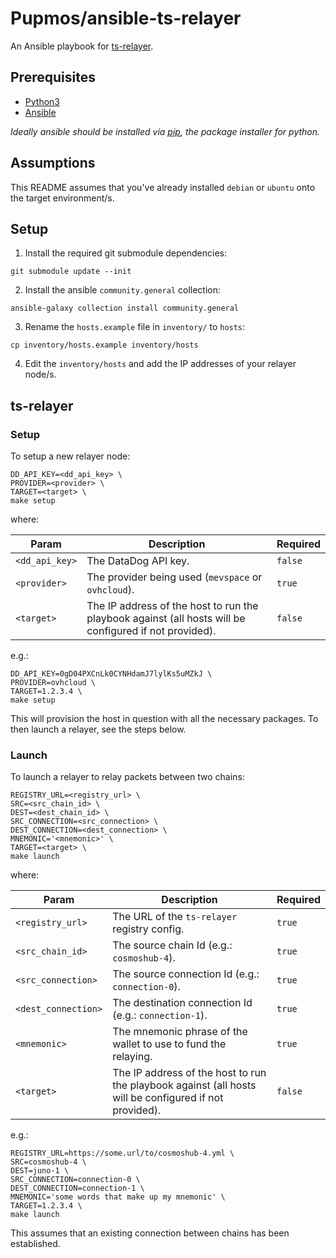 # Pupmos/ansible-ts-relayer

An Ansible playbook for [ts-relayer](https://github.com/confio/ts-relayer).

## Prerequisites

- [Python3](https://realpython.com/installing-python)
- [Ansible](https://docs.ansible.com/ansible/latest/installation_guide/intro_installation.html)

_Ideally ansible should be installed via [pip](https://pip.pypa.io/en/stable/), the package installer for python._

## Assumptions

This README assumes that you've already installed `debian` or `ubuntu` onto the target environment/s.

## Setup

1. Install the required git submodule dependencies:

```console
git submodule update --init
```

2. Install the ansible `community.general` collection:

```console
ansible-galaxy collection install community.general
```

3. Rename the `hosts.example` file in `inventory/` to `hosts`:

```console
cp inventory/hosts.example inventory/hosts
```

4. Edit the `inventory/hosts` and add the IP addresses of your relayer node/s.

## ts-relayer

### Setup

To setup a new relayer node:

```console
DD_API_KEY=<dd_api_key> \
PROVIDER=<provider> \
TARGET=<target> \
make setup
```

where:

| Param          | Description                                                                                            | Required |
|----------------|--------------------------------------------------------------------------------------------------------|----------|
| `<dd_api_key>` | The DataDog API key.                                                                                   | `false`  |
| `<provider>`   | The provider being used (`mevspace` or `ovhcloud`).                                                    | `true`   |
| `<target>`     | The IP address of the host to run the playbook against (all hosts will be configured if not provided). | `false`  |

e.g.:

```console
DD_API_KEY=0gD04PXCnLk0CYNHdamJ7lylKs5uMZkJ \
PROVIDER=ovhcloud \
TARGET=1.2.3.4 \
make setup
```

This will provision the host in question with all the necessary packages. To then launch a relayer, see the steps below.

### Launch

To launch a relayer to relay packets between two chains:

```console
REGISTRY_URL=<registry_url> \
SRC=<src_chain_id> \
DEST=<dest_chain_id> \
SRC_CONNECTION=<src_connection> \
DEST_CONNECTION=<dest_connection> \
MNEMONIC='<mnemonic>' \
TARGET=<target> \
make launch
```

where:

| Param               | Description                                                                                            | Required |
|---------------------|--------------------------------------------------------------------------------------------------------|----------|
| `<registry_url>`    | The URL of the `ts-relayer` registry config.                                                           | `true`   |
| `<src_chain_id>`    | The source chain Id (e.g.: `cosmoshub-4`).                                                             | `true`   |
| `<src_connection>`  | The source connection Id (e.g.: `connection-0`).                                                       | `true`   |
| `<dest_connection>` | The destination connection Id (e.g.: `connection-1`).                                                  | `true`   |
| `<mnemonic>`        | The mnemonic phrase of the wallet to use to fund the relaying.                                         | `true`   |
| `<target>`          | The IP address of the host to run the playbook against (all hosts will be configured if not provided). | `false`  |

e.g.:

```console
REGISTRY_URL=https://some.url/to/cosmoshub-4.yml \
SRC=cosmoshub-4 \
DEST=juno-1 \
SRC_CONNECTION=connection-0 \
DEST_CONNECTION=connection-1 \
MNEMONIC='some words that make up my mnemonic' \
TARGET=1.2.3.4 \
make launch
```

This assumes that an existing connection between chains has been established.
